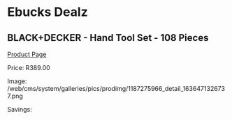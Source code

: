 
# Ebucks Dealz
## BLACK+DECKER - Hand Tool Set - 108 Pieces
[Product Page](https://www.ebucks.com/web/shop/productSelected.do?prodId=1187275966&catId=336131644)

Price: R389.00

Image: /web/cms/system/galleries/pics/prodimg/1187275966_detail_1636471326737.png

Savings: 


	